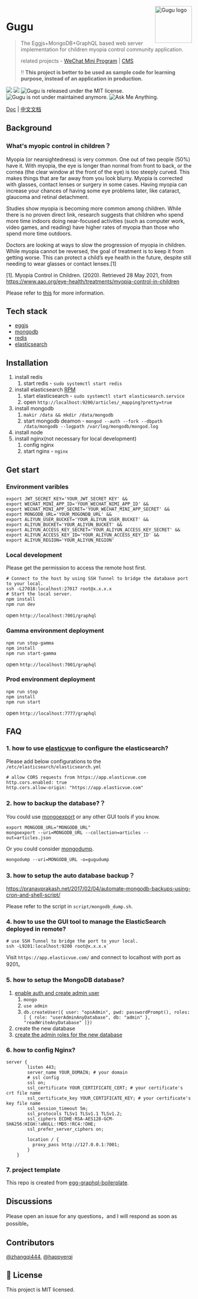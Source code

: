 <img src="https://user-images.githubusercontent.com/5424267/119736375-75dd1f00-be32-11eb-8012-ebece6238f7c.png" alt="Gugu logo" width="100" height="100" align="right" />


# Gugu
> The Eggjs+MongoDB+GraphQL based web server implementation for children myopia control community application.
>
> related projects - [WeChat Mini Program](https://github.com/zhangqi444/gugu-myopic-patients-community-wechat-miniprogram) | [CMS](https://github.com/zhangqi444/gugu-myopic-patients-community-cms-admin)
> 
> ‼️ **This project is better to be used as sample code for learning purpose, instead of an application in production.**

<p align="left">
  <img src="https://img.shields.io/badge/node-%3E%3D6.0.0-brightgreen"/>
  <img src="https://img.shields.io/badge/eggjs-%3E%3D1.20.0-brightgreen"/>
  <img src="https://img.shields.io/badge/license-MIT-green.svg" alt="Gugu is released under the MIT license." />
  <img src="https://img.shields.io/badge/maintained%3F-no-red.svg" alt="Gugu is not under maintained anymore." />
  <img src="https://img.shields.io/badge/ask%20me-anything-1abc9c.svg" alt="Ask Me Anything." />
</p>


<a href="https://github.com/zhangqi444/gugu-myopic-patients-community-backend/" target="_blank">Doc</a>
|
<a href="https://github.com/zhangqi444/gugu-myopic-patients-community-backend/blob/master/README-zh-CN.md" target="_blank">中文文档</a>

## Background

### What's myopic control in children？

Myopia (or nearsightedness) is very common. One out of two people (50%) have it. With myopia, the eye is longer than normal from front to back, or the cornea (the clear window at the front of the eye) is too steeply curved. This makes things that are far away from you look blurry. Myopia is corrected with glasses, contact lenses or surgery in some cases. Having myopia can increase your chances of having some eye problems later, like cataract, glaucoma and retinal detachment.

Studies show myopia is becoming more common among children. While there is no proven direct link, research suggests that children who spend more time indoors doing near-focused activities (such as computer work, video games, and reading) have higher rates of myopia than those who spend more time outdoors.

Doctors are looking at ways to slow the progression of myopia in children. While myopia cannot be reversed, the goal of treatment is to keep it from getting worse. This can protect a child’s eye health in the future, despite still needing to wear glasses or contact lenses.[1]

[1]. Myopia Control in Children. (2020). Retrieved 28 May 2021, from https://www.aao.org/eye-health/treatments/myopia-control-in-children

Please refer to [this](https://github.com/zhangqi444/gugu-myopic-patients-community-wechat-miniprogram) for more information.

## Tech stack

- [eggjs](https://github.com/eggjs/egg) 
- [mongodb](https://www.mongodb.com/)
- [redis](https://redis.io/)
- [elasticsearch](https://www.elastic.co/)

## Installation
1. install redis
   1. start redis - `sudo systemctl start redis`
2. install elasticsearch [RPM](https://www.elastic.co/guide/en/elasticsearch/reference/current/rpm.html)
   1. start elasticsearch - `sudo systemctl start elasticsearch.service`
   2. open `http://localhost:9200/articles/_mapping?pretty=true`
3. install mongodb
   1. `makir /data && mkdir /data/mongodb`
   2. start mongodb deamon - `mongod --auth --fork --dbpath /data/mongodb --logpath /var/log/mongodb/mongod.log`
4. install node
5. install nginx(not necessary for local development)
   1. config nginx
   2. start nginx - `nginx`

## Get start

### Environment varibles
```shell
export JWT_SECRET_KEY='YOUR_JWT_SECRET_KEY' &&
export WECHAT_MINI_APP_ID='YOUR_WECHAT_NIMI_APP_ID' &&
export WECHAT_MINI_APP_SECRET='YOUR_WECHAT_MINI_APP_SECRET' &&
export MONGODB_URL='YOUR_MOGONDB_URL' &&
export ALIYUN_USER_BUCKET='YOUR_ALIYUN_USER_BUCKET' &&
export ALIYUN_BUCKET='YOUR_ALIYUN_BUCKET' &&
export ALIYUN_ACCESS_KEY_SECRET='YOUR_ALIYUN_ACCESS_KEY_SECRET' &&
export ALIYUN_ACCESS_KEY_ID='YOUR_ALIYUN_ACCESS_KEY_ID' && 
export ALIYUN_REGION='YOUR_ALIYUN_REGION'
```

### Local development
Please get the permission to access the remote host first. 

```shell
# Connect to the host by using SSH Tunnel to bridge the database port to your local.
ssh -L27018:localhost:27017 root@x.x.x.x
# Start the local server.
npm install 
npm run dev
```
open `http://localhost:7001/graphql`

### Gamma environment deployment
```shell
npm run stop-gamma
npm install
npm run start-gamma
```
open `http://localhost:7001/graphql`

### Prod environment deployment
```shell
npm run stop
npm install
npm run start
```

open `http://localhost:7777/graphql`

## FAQ
### 1. how to use [elasticvue](https://app.elasticvue.com/setup) to configure the elasticsearch?

Please add below configurations to the `/etc/elasticsearch/elasticsearch.yml`
``` 
# allow CORS requests from https://app.elasticvue.com
http.cors.enabled: true
http.cors.allow-origin: "https://app.elasticvue.com"
```

### 2. how to backup the database?？
You could use [mongoexport](https://docs.mongodb.com/database-tools/mongoexport/) or any other GUI tools if you know.
```
export MONGODB_URL="MONGODB_URL"
mongoexport --uri=MONGODB_URL --collection=articles --out=articles.json
```
Or you could consider [mongodump](https://docs.mongodb.com/database-tools/mongorestore/).
```
mongodump --uri=MONGODB_URL -o=gugudump
```

### 3. how to setup the auto database backup？

https://pranavprakash.net/2017/02/04/automate-mongodb-backups-using-cron-and-shell-script/

Please refer to the script in `script/mongodb_dump.sh`.

### 4. how to use the GUI tool to manage the ElasticSearch deployed in remote?

```shell
# use SSH Tunnel to bridge the port to your local.
ssh -L9201:localhost:9200 root@x.x.x.x`
```

Visit `https://app.elasticvue.com/` and connect to localhost with port as 9201。

### 5. how to setup the MongoDB database?

  1. [enable auth and create admin user](https://docs.mongodb.com/manual/tutorial/enable-authentication/)
     1. `mongo`
     2. `use admin`
     3. `db.createUser({ user: "opsAdmin", pwd: passwordPrompt(), roles: [ { role: "userAdminAnyDatabase", db: "admin" }, "readWriteAnyDatabase" ]})`
  2. create the new database
  3. [create the admin roles for the new database](https://docs.mongodb.com/manual/tutorial/manage-users-and-roles/)

### 6. how to config Nginx?
```
server {
        listen 443;
        server_name YOUR_DOMAIN; # your domain
        # ssl config
        ssl on;
        ssl_certificate YOUR_CERTIFICATE_CERT; # your certificate's crt file name
        ssl_certificate_key YOUR_CERTIFICATE_KEY; # your certificate's key file name
        ssl_session_timeout 5m;
        ssl_protocols TLSv1 TLSv1.1 TLSv1.2;
        ssl_ciphers ECDHE-RSA-AES128-GCM-SHA256:HIGH:!aNULL:!MD5:!RC4:!DHE;
        ssl_prefer_server_ciphers on;

        location / {
          proxy_pass http://127.0.0.1:7001;
        }
    }
```

### 7. project template

This repo is created from [egg-graphql-boilerplate](https://github.com/freebyron/egg-graphql-boilerplate).

## Discussions

Please open an issue for any questions，and I will respond as soon as possible。

## Contributors

[@zhangqi444](https://github.com/zhangqi444), [@happyerqi](https://github.com/happyerqi)

## 📄 License

This project is MIT licensed.

